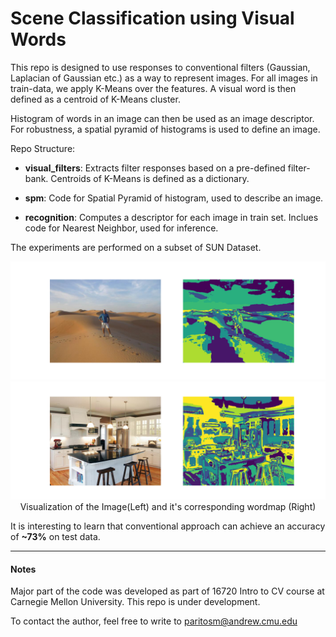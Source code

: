 # Scene Classification using Visual Words
This repo is designed to use responses to conventional filters (Gaussian, Laplacian of Gaussian etc.) as a way to represent images. For all images in train-data, we apply K-Means over the features. A visual word is then defined as a centroid of K-Means cluster.

Histogram of words in an image can then be used as an image descriptor. For robustness, a spatial pyramid of histograms is used to define an image.

Repo Structure:
* **visual_filters**: Extracts filter responses based on a pre-defined filter-bank. Centroids of K-Means is defined as a dictionary.

* **spm**: Code for Spatial Pyramid of histogram, used to describe an image.

* **recognition**: Computes a descriptor for each image in train set. Inclues code for Nearest Neighbor, used for inference.

The experiments are performed on a subset of SUN Dataset. 

<p align="center">
  <img src="images/desert.png">
  <img src="images/kitchen.png">
  Visualization of the Image(Left) and it's corresponding wordmap (Right)
</p>

It is interesting to learn that conventional approach can achieve an accuracy of **~73%** on test data.

_______
#### Notes
Major part of the code was developed as part of 16720 Intro to CV course at Carnegie Mellon University. This repo is under development.

To contact the author, feel free to write to paritosm@andrew.cmu.edu